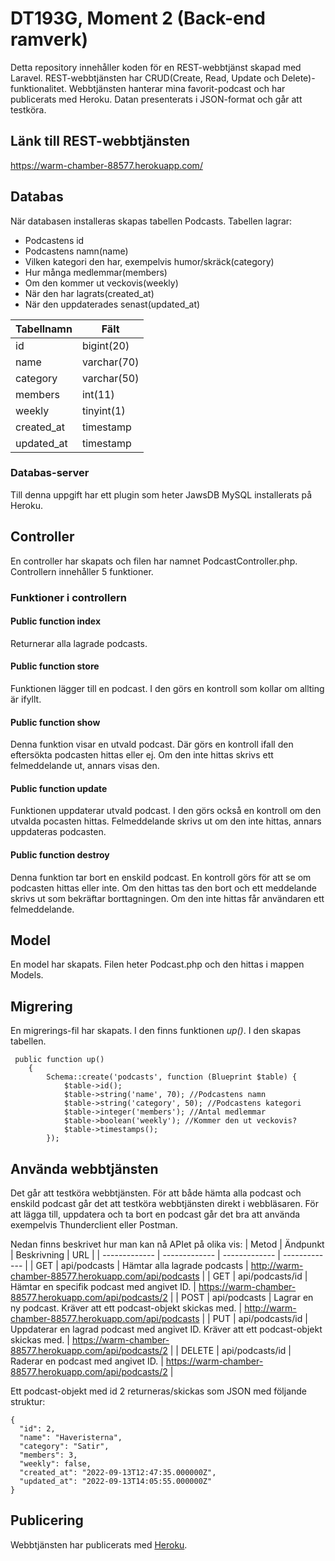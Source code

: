 # DT193G, Moment 2 (Back-end ramverk)
Detta repository innehåller koden för en REST-webbtjänst skapad med Laravel. REST-webbtjänsten har CRUD(Create, Read, Update och Delete)-funktionalitet. Webbtjänsten hanterar mina favorit-podcast och har publicerats med Heroku. Datan presenterats i JSON-format och går att testköra. 

## Länk till REST-webbtjänsten
https://warm-chamber-88577.herokuapp.com/ 

## Databas
När databasen installeras skapas tabellen Podcasts. Tabellen lagrar:
* Podcastens id
* Podcastens namn(name)
* Vilken kategori den har, exempelvis humor/skräck(category)
* Hur många medlemmar(members)
* Om den kommer ut veckovis(weekly)
* När den har lagrats(created_at)
* När den uppdaterades senast(updated_at)


| Tabellnamn  | Fält |
| ------------- | ------------- |
| id  | bigint(20)  |
| name  | varchar(70)  |
| category  | varchar(50)  |
| members  | int(11)  |
| weekly  | tinyint(1)  |
| created_at  | timestamp  |
| updated_at  | timestamp  |

### Databas-server
Till denna uppgift har ett plugin som heter JawsDB MySQL installerats på Heroku. 

## Controller
En controller har skapats och filen har namnet PodcastController.php. Controllern innehåller 5 funktioner. 
### Funktioner i controllern
#### Public function index
Returnerar alla lagrade podcasts. 
#### Public function store
Funktionen lägger till en podcast. I den görs en kontroll som kollar om allting är ifyllt. 
#### Public function show
Denna funktion visar en utvald podcast. Där görs en kontroll ifall den eftersökta podcasten hittas eller ej. Om den inte hittas skrivs ett felmeddelande ut, annars visas den. 
#### Public function update
Funktionen uppdaterar utvald podcast. I den görs också en kontroll om den utvalda pocasten hittas. Felmeddelande skrivs ut om den inte hittas, annars uppdateras podcasten. 
#### Public function destroy
Denna funktion tar bort en enskild podcast. En kontroll görs för att se om podcasten hittas eller inte. Om den hittas tas den bort och ett meddelande skrivs ut som bekräftar borttagningen. Om den inte hittas får användaren ett felmeddelande. 

## Model
En model har skapats. Filen heter Podcast.php och den hittas i mappen Models. 

## Migrering
En migrerings-fil har skapats. I den finns funktionen _up()_. I den skapas tabellen. 
```
 public function up()
    {
        Schema::create('podcasts', function (Blueprint $table) {
            $table->id();
            $table->string('name', 70); //Podcastens namn
            $table->string('category', 50); //Podcastens kategori
            $table->integer('members'); //Antal medlemmar
            $table->boolean('weekly'); //Kommer den ut veckovis?
            $table->timestamps();
        });
```


## Använda webbtjänsten
Det går att testköra webbtjänsten. För att både hämta alla podcast och enskild podcast går det att testköra webbtjänsten direkt i webbläsaren. För att lägga till, uppdatera och ta bort en podcast går det bra att använda exempelvis Thunderclient eller Postman. 

Nedan finns beskrivet hur man kan nå APIet på olika vis:
| Metod  | Ändpunkt | Beskrivning | URL | 
| ------------- | ------------- | ------------- | ------------- |
| GET  | api/podcasts  | Hämtar alla lagrade podcasts | http://warm-chamber-88577.herokuapp.com/api/podcasts |
| GET  | api/podcasts/id  | Hämtar en specifik podcast med angivet ID. | https://warm-chamber-88577.herokuapp.com/api/podcasts/2 |
| POST  | api/podcasts  | Lagrar en ny podcast. Kräver att ett podcast-objekt skickas med. | http://warm-chamber-88577.herokuapp.com/api/podcasts |
| PUT  | api/podcasts/id  | Uppdaterar en lagrad podcast med angivet ID. Kräver att ett podcast-objekt skickas med. | https://warm-chamber-88577.herokuapp.com/api/podcasts/2 |
| DELETE  | api/podcasts/id  | Raderar en podcast med angivet ID. | https://warm-chamber-88577.herokuapp.com/api/podcasts/2 |

Ett podcast-objekt med id 2 returneras/skickas som JSON med följande struktur:
```
{
  "id": 2,
  "name": "Haveristerna",
  "category": "Satir",
  "members": 3,
  "weekly": false,
  "created_at": "2022-09-13T12:47:35.000000Z",
  "updated_at": "2022-09-13T14:05:55.000000Z"
}
```

## Publicering
Webbtjänsten har publicerats med [Heroku](https://www.heroku.com/).  





